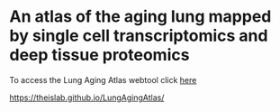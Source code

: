 # An atlas of the aging lung mapped by single cell transcriptomics and deep tissue proteomics 



To access the Lung Aging Atlas webtool click [here](http://146.107.176.18:3838/MLAA)

https://theislab.github.io/LungAgingAtlas/


